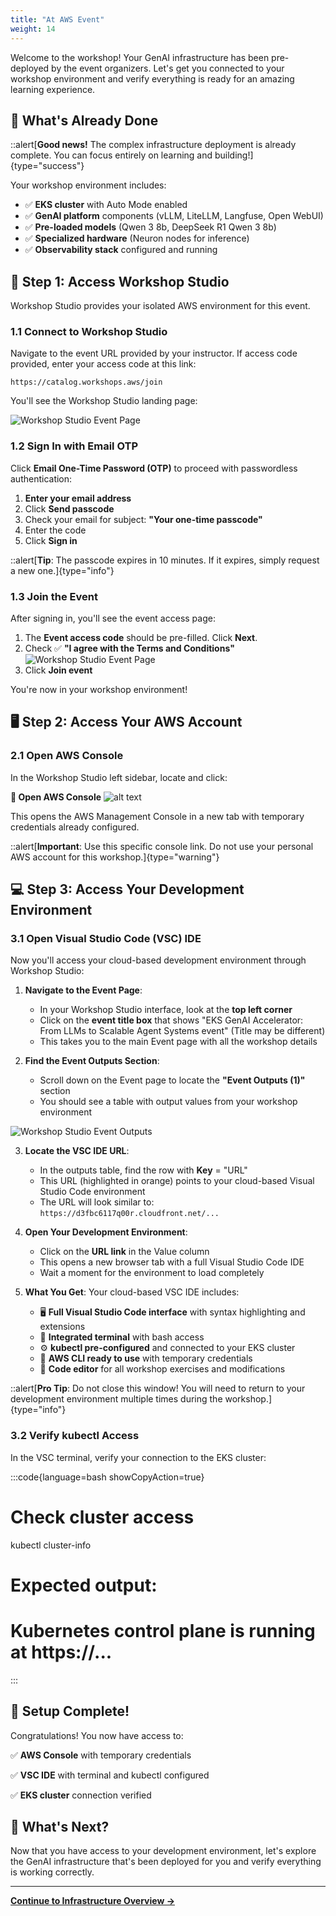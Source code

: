 ```yaml
---
title: "At AWS Event"
weight: 14
---
```


Welcome to the workshop! Your GenAI infrastructure has been pre-deployed by the event organizers. Let's get you connected to your workshop environment and verify everything is ready for an amazing learning experience.

## 🎯 What's Already Done

::alert[**Good news!** The complex infrastructure deployment is already complete. You can focus entirely on learning and building!]{type="success"}

Your workshop environment includes:
- ✅ **EKS cluster** with Auto Mode enabled
- ✅ **GenAI platform** components (vLLM, LiteLLM, Langfuse, Open WebUI)
- ✅ **Pre-loaded models** (Qwen 3 8b, DeepSeek R1 Qwen 3 8b)
- ✅ **Specialized hardware** (Neuron nodes for inference)
- ✅ **Observability stack** configured and running

## 📝 Step 1: Access Workshop Studio

Workshop Studio provides your isolated AWS environment for this event.

### 1.1 Connect to Workshop Studio

Navigate to the event URL provided by your instructor. If access code provided, enter your access code at this link:

```
https://catalog.workshops.aws/join
```

You'll see the Workshop Studio landing page:

![Workshop Studio Event Page](/static/images/introduction/workshopstudio-event1.jpg)

### 1.2 Sign In with Email OTP

Click **Email One-Time Password (OTP)** to proceed with passwordless authentication:

1. **Enter your email address**
2. Click **Send passcode**
3. Check your email for subject: **"Your one-time passcode"**
4. Enter the code
5. Click **Sign in**

::alert[**Tip**: The passcode expires in 10 minutes. If it expires, simply request a new one.]{type="info"}

### 1.3 Join the Event

After signing in, you'll see the event access page:

1. The **Event access code** should be pre-filled. Click **Next**.
2. Check ✅ **"I agree with the Terms and Conditions"**
   ![Workshop Studio Event Page](/static/images/introduction/workshopstudio-event3.jpg)
3. Click **Join event**

You're now in your workshop environment!

## 🖥️ Step 2: Access Your AWS Account

### 2.1 Open AWS Console

In the Workshop Studio left sidebar, locate and click:

**🔧 Open AWS Console**
![alt text](/static/images/introduction/open-aws-console.png)

This opens the AWS Management Console in a new tab with temporary credentials already configured.

::alert[**Important**: Use this specific console link. Do not use your personal AWS account for this workshop.]{type="warning"}

## 💻 Step 3: Access Your Development Environment

### 3.1 Open Visual Studio Code (VSC) IDE

Now you'll access your cloud-based development environment through Workshop Studio:

1. **Navigate to the Event Page**:
   - In your Workshop Studio interface, look at the **top left corner**
   - Click on the **event title box** that shows "EKS GenAI Accelerator: From LLMs to Scalable Agent Systems event" (Title may be different)
   - This takes you to the main Event page with all the workshop details

2. **Find the Event Outputs Section**:
   - Scroll down on the Event page to locate the **"Event Outputs (1)"** section
   - You should see a table with output values from your workshop environment

![Workshop Studio Event Outputs](/static/images/introduction/url.png)

3. **Locate the VSC IDE URL**:
   - In the outputs table, find the row with **Key** = "URL"
   - This URL (highlighted in orange) points to your cloud-based Visual Studio Code environment
   - The URL will look similar to: `https://d3fbc6117q00r.cloudfront.net/...`

4. **Open Your Development Environment**:
   - Click on the **URL link** in the Value column
   - This opens a new browser tab with a full Visual Studio Code IDE
   - Wait a moment for the environment to load completely

5. **What You Get**:
   Your cloud-based VSC IDE includes:
   - 🖥️ **Full Visual Studio Code interface** with syntax highlighting and extensions
   - 🔧 **Integrated terminal** with bash access
   - ⚙️ **kubectl pre-configured** and connected to your EKS cluster
   - 🔑 **AWS CLI ready to use** with temporary credentials
   - 📝 **Code editor** for all workshop exercises and modifications

::alert[**Pro Tip**: Do not close this window! You will need to return to your development environment multiple times during the workshop.]{type="info"}

### 3.2 Verify kubectl Access

In the VSC terminal, verify your connection to the EKS cluster:

:::code{language=bash showCopyAction=true}
# Check cluster access
kubectl cluster-info

# Expected output:
# Kubernetes control plane is running at https://...
:::

## 🎉 Setup Complete!

Congratulations! You now have access to:

✅ **AWS Console** with temporary credentials

✅ **VSC IDE** with terminal and kubectl configured

✅ **EKS cluster** connection verified

## 🚀 What's Next?

Now that you have access to your development environment, let's explore the GenAI infrastructure that's been deployed for you and verify everything is working correctly.

---

**[Continue to Infrastructure Overview →](/introduction/infra-setup/)**
